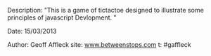 Description: "This is a game of tictactoe designed to illustrate some principles of javascript Devlopment. "

Date: 15/03/2013

Author: Geoff Affleck 
  site: www.betweenstops.com
  t: #gaffleck
